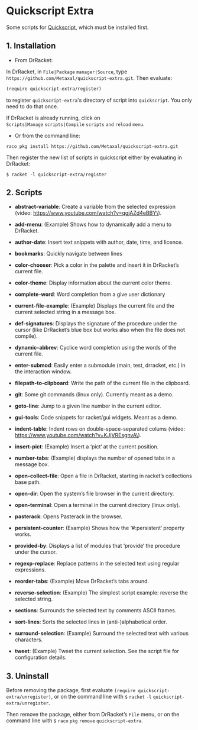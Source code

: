 # Quickscript Extra

Some scripts for [Quickscript](https://github.com/Metaxal/quickscript),
which must be installed first.

## 1. Installation

* From DrRacket:

In DrRacket, in `File|Package` `manager|Source`, type
`https://github.com/Metaxal/quickscript-extra.git`.
Then evaluate:
```scheme
(require quickscript-extra/register)
```
to register `quickscript-extra`'s directory of script into `quickscript`.
You only need to do that once.

If DrRacket is already running, click on
`Scripts|Manage` `scripts|Compile` `scripts` `and` `reload` `menu`.

* Or from the command line:

```racket
raco pkg install https://github.com/Metaxal/quickscript-extra.git
```
Then register the new list of scripts in quickscript either by
evaluating in DrRacket:
```shell
$ racket -l quickscript-extra/register
```

## 2. Scripts

* **abstract-variable**: Create a variable from the selected expression
  \(video: https://www.youtube.com/watch?v=qgjAZd4eBBY\).

* **add-menu**: \(Example\) Shows how to dynamically add a menu to
  DrRacket.

* **author-date**: Insert text snippets with author, date, time, and
  licence.

* **bookmarks**: Quickly navigate between lines

* **color-chooser**: Pick a color in the palette and insert it in
  DrRacket’s current file.

* **color-theme**: Display information about the current color theme.

* **complete-word**: Word completion from a give user dictionary

* **current-file-example**: \(Example\) Displays the current file and
  the current selected string in a message box.

* **def-signatures**: Displays the signature of the procedure under the
  cursor \(like DrRacket’s blue box but works also when the file does
  not compile\).

* **dynamic-abbrev**: Cyclice word completion using the words of the
  current file.

* **enter-submod**: Easily enter a submodule \(main, test, drracket,
  etc.\) in the interaction window.

* **filepath-to-clipboard**: Write the path of the current file in the
  clipboard.

* **git**: Some git commands \(linux only\). Currently meant as a demo.

* **goto-line**: Jump to a given line number in the current editor.

* **gui-tools**: Code snippets for racket/gui widgets. Meant as a demo.

* **indent-table**: Indent rows on double-space-separated colums
  \(video: https://www.youtube.com/watch?v=KJjVREsgnvA\).

* **insert-pict**: \(Example\) Insert a ‘pict‘ at the current position.

* **number-tabs**: \(Example\) displays the number of opened tabs in a
  message box.

* **open-collect-file**: Open a file in DrRacket, starting in racket’s
  collections base path.

* **open-dir**: Open the system’s file browser in the current directory.

* **open-terminal**: Open a terminal in the current directory \(linux
  only\).

* **pasterack**: Opens Pasterack in the browser.

* **persistent-counter**: \(Example\) Shows how the ‘\#:persistent‘
  property works.

* **provided-by**: Displays a list of modules that ‘provide‘ the
  procedure under the cursor.

* **regexp-replace**: Replace patterns in the selected text using
  regular expressions.

* **reorder-tabs**: \(Example\) Move DrRacket’s tabs around.

* **reverse-selection**: \(Example\) The simplest script example:
  reverse the selected string.

* **sections**: Surrounds the selected text by comments ASCII frames.

* **sort-lines**: Sorts the selected lines in \(anti-\)alphabetical
  order.

* **surround-selection**: \(Example\) Surround the selected text with
  various characters.

* **tweet**: \(Example\) Tweet the current selection. See the script
  file for configuration details.

## 3. Uninstall

Before removing the package, first evaluate `(require
quickscript-extra/unregister)`, or on the command line with
`$` `racket` `-l` `quickscript-extra/unregister`.

Then remove the package, either from DrRacket’s `File` menu, or on the
command line with `$` `raco` `pkg` `remove` `quickscript-extra`.
